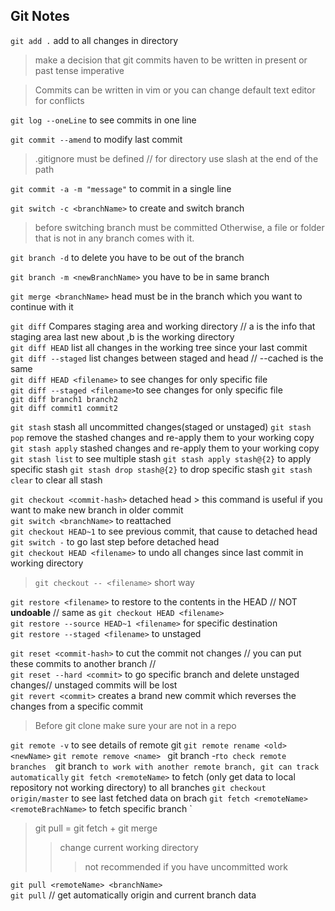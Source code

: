 ## Git Notes

`git add .` add to all changes in directory

> make a decision that git commits haven to be written in present or past tense imperative

> Commits can be written in vim or you can change default text editor for conflicts

`git log --oneLine` to see commits in one line

`git commit --amend`  to modify last commit 

> .gitignore must be defined // for directory use slash at the end of the path
 
`git commit -a -m "message"` to commit in a single line

`git switch -c <branchName>` to create and switch branch

> before switching branch must be committed Otherwise, a file or folder that is not in any branch comes with it.

`git branch -d` to delete you have to be out of the branch

`git branch -m <newBranchName>` you have to be in same branch

`git merge <branchName>` head must be in the branch which you want to continue with it 

`git diff` Compares staging area and working directory // a is the info that staging area last new about ,b is the working directory  
`git diff HEAD` list all changes in the working tree since your last commit  
`git diff --staged` list changes  between staged and head // --cached is the same  
`git diff HEAD <filename>` to see changes for only specific file  
`git diff --staged <filename>`to see changes for only specific file  
`git diff branch1 branch2`   
`git diff commit1 commit2`  

`git stash` stash all uncommitted changes(staged or unstaged) 
`git stash pop` remove the stashed changes and re-apply them to your working copy
`git stash apply` stashed changes and re-apply them to your working copy 
`git stash list` to see multiple stash
`git stash apply stash@{2}` to apply specific stash
`git stash drop stash@{2}` to drop  specific stash
`git stash clear` to clear all stash 

`git checkout <commit-hash>` detached head > this command is useful if you want to make new branch in older commit    
`git switch <branchName>` to reattached  
`git checkout HEAD~1` to see previous commit, that cause to detached head  
`git switch -` to go last step before detached head  
`git checkout HEAD <filename>` to undo all changes since last commit in working directory  
> `git checkout -- <filename>` short way
  
`git restore <filename>` to restore to the contents in the HEAD // NOT **undoable** // same as `git checkout HEAD <filename>`   
`git restore --source HEAD~1 <filename>` for specific destination  
`git restore --staged <filename>` to unstaged   

`git reset <commit-hash>` to cut the commit not changes // you can put these  commits to another branch //  
`git reset --hard <commit>` to go specific branch and delete unstaged changes// unstaged commits will be lost  
`git revert <commit>` creates a brand new commit which reverses the changes from a specific commit  

> Before git clone make sure your are not in a repo

`git remote -v` to see details of remote git
`git remote rename <old> <newName>`
`git remote remove <name>`
`
`git branch -r` to check remote branches  
`git branch <remoteBranchName>` to work with another remote branch, git can track automatically
`
`git fetch <remoteName>` to fetch (only get data to local repository not working directory) to all branches
`git checkout origin/master` to see last fetched data on brach
`git fetch <remoteName> <remoteBrachName>` to fetch specific branch 
`
> git pull = git fetch + git merge 
>> change current working directory
>>> not recommended if you have uncommitted work

`git pull <remoteName> <branchName>`  
`git pull` // get automatically origin and current branch data 





